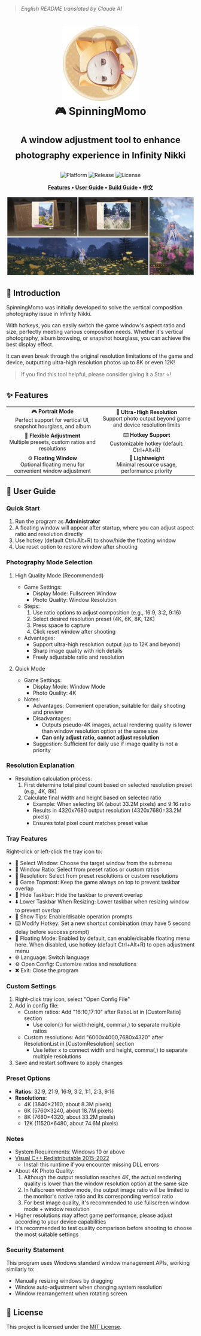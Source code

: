 > *English README translated by Claude AI*
<div align="center">
  <h1>
    <img src="../docs/logo.png" width="200" alt="SpinningMomo Logo">
    <br/>
    🎮 SpinningMomo
    <br/><br/>
    <sup>A window adjustment tool to enhance photography experience in Infinity Nikki</sup>
    <br/>
  </h1>

  <p>
    <img alt="Platform" src="https://img.shields.io/badge/platform-Windows-blue?style=flat-square" />
    <img alt="Release" src="https://img.shields.io/github/v/release/ChanIok/SpinningMomo?style=flat-square&color=brightgreen" />
    <img alt="License" src="https://img.shields.io/badge/license-MIT-orange?style=flat-square" />
  </p>

  <p>
    <b>
      <a href="#-features">Features</a> •
      <a href="#-user-guide">User Guide</a> •
      <a href="#️-build-guide">Build Guide</a> •
      <a href="../README.md">中文</a>
    </b>
  </p>

  <img src="./README.jpg" alt="Screenshot" >
</div>

## 🎯 Introduction

SpinningMomo was initially developed to solve the vertical composition photography issue in Infinity Nikki.

With hotkeys, you can easily switch the game window's aspect ratio and size, perfectly meeting various composition needs. Whether it's vertical photography, album browsing, or snapshot hourglass, you can achieve the best display effect.

It can even break through the original resolution limitations of the game and device, outputting ultra-high resolution photos up to 8K or even 12K!

> If you find this tool helpful, please consider giving it a Star ⭐!

## ✨ Features

<div align="center">
  <table>
    <tr>
      <td align="center">🎮 <b>Portrait Mode</b><br/>Perfect support for vertical UI, snapshot hourglass, and album</td>
      <td align="center">📸 <b>Ultra-High Resolution</b><br/>Support photo output beyond game and device resolution limits</td>
    </tr>
    <tr>
      <td align="center">📐 <b>Flexible Adjustment</b><br/>Multiple presets, custom ratios and resolutions</td>
      <td align="center">⌨️ <b>Hotkey Support</b><br/>Customizable hotkey (default: Ctrl+Alt+R)</td>
    </tr>
    <tr>
      <td align="center">⚙️ <b>Floating Window</b><br/>Optional floating menu for convenient window adjustment</td>
      <td align="center">🚀 <b>Lightweight</b><br/>Minimal resource usage, performance priority</td>
    </tr>
  </table>
</div>

## 📖 User Guide

### Quick Start

1. Run the program as **Administrator**
2. A floating window will appear after startup, where you can adjust aspect ratio and resolution directly
3. Use hotkey (default Ctrl+Alt+R) to show/hide the floating window
4. Use reset option to restore window after shooting

### Photography Mode Selection

1. High Quality Mode (Recommended)
   - Game Settings:
     * Display Mode: Fullscreen Window
     * Photo Quality: Window Resolution
   - Steps:
     1. Use ratio options to adjust composition (e.g., 16:9, 3:2, 9:16)
     2. Select desired resolution preset (4K, 6K, 8K, 12K)
     3. Press space to capture
     4. Click reset window after shooting
   - Advantages:
     * Support ultra-high resolution output (up to 12K and beyond)
     * Sharp image quality with rich details
     * Freely adjustable ratio and resolution

2. Quick Mode
   - Game Settings:
     * Display Mode: Window Mode
     * Photo Quality: 4K
   - Notes:
     * Advantages: Convenient operation, suitable for daily shooting and preview
     * Disadvantages:
       - Outputs pseudo-4K images, actual rendering quality is lower than window resolution option at the same size
       - **Can only adjust ratio, cannot adjust resolution**
     * Suggestion: Sufficient for daily use if image quality is not a priority

### Resolution Explanation
- Resolution calculation process:
  1. First determine total pixel count based on selected resolution preset (e.g., 4K, 8K)
  2. Calculate final width and height based on selected ratio
     - Example: When selecting 8K (about 33.2M pixels) and 9:16 ratio
     - Results in 4320x7680 output resolution (4320x7680=33.2M pixels)
     - Ensures total pixel count matches preset value

### Tray Features

Right-click or left-click the tray icon to:

- 🎯 Select Window: Choose the target window from the submenu
- 📐 Window Ratio: Select from preset ratios or custom ratios 
- 📏 Resolution: Select from preset resolutions or custom resolutions
- 📍 Game Topmost: Keep the game always on top to prevent taskbar overlap
- 🔽 Hide Taskbar: Hide the taskbar to prevent overlap
- ⬇️ Lower Taskbar When Resizing: Lower taskbar when resizing window to prevent overlap
- 🔔 Show Tips: Enable/disable operation prompts
- ⌨️ Modify Hotkey: Set a new shortcut combination (may have 5 second delay before success prompt)
- 📱 Floating Mode: Enabled by default, can enable/disable floating menu here. When disabled, use hotkey (default Ctrl+Alt+R) to open adjustment menu
- 🌐 Language: Switch language
- ⚙️ Open Config: Customize ratios and resolutions
- ❌ Exit: Close the program

### Custom Settings

1. Right-click tray icon, select "Open Config File"
2. Add in config file:
   - Custom ratios: Add "16:10,17:10" after RatioList in [CustomRatio] section
     - Use colon(:) for width:height, comma(,) to separate multiple ratios
   - Custom resolutions: Add "6000x4000,7680x4320" after ResolutionList in [CustomResolution] section
     - Use letter x to connect width and height, comma(,) to separate multiple resolutions
3. Save and restart software to apply changes

### Preset Options

- **Ratios**: 32:9, 21:9, 16:9, 3:2, 1:1, 2:3, 9:16
- **Resolutions**:
  - 4K (3840×2160, about 8.3M pixels)
  - 6K (5760×3240, about 18.7M pixels)
  - 8K (7680×4320, about 33.2M pixels)
  - 12K (11520×6480, about 74.6M pixels)

### Notes

- System Requirements: Windows 10 or above
- [Visual C++ Redistributable 2015-2022](https://aka.ms/vs/17/release/vc_redist.x64.exe)
  - Install this runtime if you encounter missing DLL errors
- About 4K Photo Quality:
  1. Although the output resolution reaches 4K, the actual rendering quality is lower than the window resolution option at the same size
  2. In fullscreen window mode, the output image ratio will be limited to the monitor's native ratio and its corresponding vertical ratio
  3. For best image quality, it's recommended to use fullscreen window mode + window resolution
- Higher resolutions may affect game performance, please adjust according to your device capabilities
- It's recommended to test quality comparison before shooting to choose the most suitable settings

### Security Statement

This program uses Windows standard window management APIs, working similarly to:
- Manually resizing windows by dragging
- Window auto-adjustment when changing system resolution
- Window rearrangement when rotating screen

## 📄 License

This project is licensed under the [MIT License](../LICENSE).